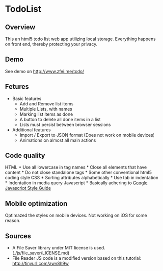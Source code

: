 TodoList
========

Overview
-----------
This an html5 todo list web app utilizing local storage. Everything happens on front end, thereby protecting your privacy.

Demo
------------
See demo on http://www.zfei.me/todo/

Fetures
------------
*	Basic features
	*	Add and Remove list items
	*	Multiple Lists, with names
	*	Marking list items as done
	*	A button to delete all done items in a list
	*	Lists must persist between browser sessions
*	Additional features
	*	Import / Export to JSON format (Does not work on mobile devices)
	*	Animations on almost all main actions

Code quality
-------------
HTML
	*	Use all lowercase in tag names
	*	Close all elements that have content
	*	Do not close standalone tags
	*	Some other conventional html5 coding style
CSS
	*	Sorting attributes alphabetically
	*	Use tab in indentation
	*	Indentation in media query
Javascript
	*	Basically adhering to [Google Javascript Style Guide](http://google-styleguide.googlecode.com/svn/trunk/javascriptguide.xml)

Mobile optimization
-------------
Optimazed the styles on mobile devices.
Not working on iOS for some reason.

Sources
--------------
*	A File Saver library under MIT license is used. (./js/file_saver/LICENSE.md)
*	File Reader JS code is a modified version based on this tutorial: http://tinyurl.com/awv8h9w
